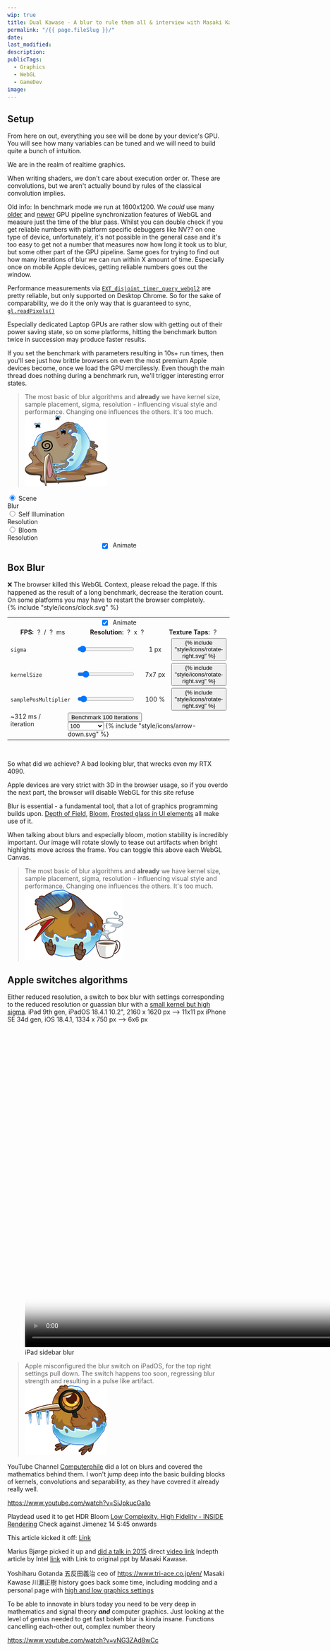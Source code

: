 ```yaml
---
wip: true
title: Dual Kawase - A blur to rule them all & interview with Masaki Kawase
permalink: "/{{ page.fileSlug }}/"
date:
last_modified:
description:
publicTags:
  - Graphics
  - WebGL
  - GameDev
image:
---
```


<style>
    .settingsTable .noborder td {
        border-bottom: unset;
    }
    .variable-name-row {
        display: none;
    }
    @media screen and (max-width: 500px) {
        .variable-name-row {
            display: table-row;
			text-align: center;
        }
        .variable-name-cell {
            display: none;
        }
    }
	.settingsTable pre {
    	overflow-x: auto;
    	max-width: 100%;
    	white-space: pre-wrap;
		overflow-wrap: anywhere;
	}
	.precolumn {
		padding: 0px;
	}
</style>

## Setup

From here on out, everything you see will be done by your device's GPU. You will see how many variables can be tuned and we will need to build quite a bunch of intuition.

We are in the realm of realtime graphics.

When writing shaders, we don't care about execution order or.
These are convolutions, but we aren't actually bound by rules of the classical convolution implies.

Old info: In benchmark mode we run at 1600x1200. We _could_ use many [older](https://developer.mozilla.org/en-US/docs/Web/API/WebGLRenderingContext/finish) and [newer](https://developer.mozilla.org/en-US/docs/Web/API/WebGLSync) GPU pipeline synchronization features of WebGL and measure just the time of the blur pass. Whilst you can double check if you get reliable numbers with platform specific debuggers like NV?? on one type of device, unfortunately, it's not possible in the general case and it's too easy to get not a number that measures now how long it took us to blur, but some other part of the GPU pipeline. Same goes for trying to find out how many iterations of blur we can run within X amount of time. Especially once on mobile Apple devices, getting reliable numbers goes out the window.

Performance measurements via [`EXT_disjoint_timer_query_webgl2`](https://registry.khronos.org/webgl/extensions/EXT_disjoint_timer_query_webgl2/) are pretty reliable, but only supported on Desktop Chrome. So for the sake of comparability, we do it the only way that is guaranteed to sync, [`gl.readPixels()`](https://developer.mozilla.org/en-US/docs/Web/API/WebGLRenderingContext/readPixels)

Especially dedicated Laptop GPUs are rather slow with getting out of their power saving state, so on some platforms, hitting the benchmark button twice in succession may produce faster results.

If you set the benchmark with parameters resulting in 10s+ run times, then you'll see just how brittle browsers on even the most premium Apple devices become, once we load the GPU mercilessly. Even though the main thread does nothing during a benchmark run, we'll trigger interesting error states.

<blockquote class="reaction"><div class="reaction_text">The most basic of blur algorithms and <strong>already</strong> we have kernel size, sample placement, sigma, resolution - influencing visual style and performance. Changing one influences the others. It's too much. </div><img class="kiwi" src="/assets/kiwis/dead.svg"></blockquote>

<div class="toggleRes">
	<div>
	  <input type="radio" id="native" name="resSimple" value="1" checked />
	  <label for="native">Scene<div>Blur</div></label>
	</div>
	<div>
	  <input type="radio" id="half" name="resSimple" value="2" />
	  <label for="half">Self Illumination<div>Resolution</div></label>
	</div>
	<div>
	  <input type="radio" id="quarter" name="resSimple" value="4" />
	  <label for="quarter">Bloom<div>Resolution</div></label>
	</div>
</div>
<div style="display: flex; flex-wrap: wrap; gap: 0px 12px; justify-content: space-around;">
    <span style="display: flex; gap: 8px; white-space: nowrap">
        <label style="font-weight: unset; display: flex; gap: 8px; align-items: center;">
            <input style="margin-bottom: unset;" type="checkbox" id="pauseCheckSimple" name="Play / Pause" checked />
            Animate
        </label>
    </span>
</div>
<canvas width="100%" height="400px" style="aspect-ratio: 4/3" id="canvasSimple"></canvas>
<!-- <script>setupSimple("canvasSimple", "simpleVert", "simpleFrag", "blitVert", "blitFrag", "pauseCheckSimple");</script> -->

## Box Blur

<div class="canvasParent">
	<canvas width="100%" height="400px" style="aspect-ratio: 4/3;" id="canvasBoxBlur"></canvas>
	<div class="contextLoss" id="contextLoss">❌ The browser killed this WebGL Context, please reload the page. If this happened as the result of a long benchmark, decrease the iteration count. On some platforms you may have to restart the browser completely.</div>
	{% include "style/icons/clock.svg" %}
</div>
<table class="settingsTable" style="width: 100%; max-width: 100%;">
	<tr>
		<td colspan=4 style="width:100%">
			<div style="display: flex; gap: 0px 12px; align-items: center;">
			    <div style="display: flex; flex-wrap: wrap; gap: 0px 12px; flex: 1; justify-content: space-around;">
			        <span style="display: flex; gap: 8px; white-space: nowrap;">
        				<label style="font-weight: unset; display: flex; gap: 8px; align-items: center;">
            				<input style="margin-bottom: unset;" type="checkbox" id="animateCheck_Boxblur" name="Play / Pause" checked />
            				Animate
        				</label>
					</span>
				</div>
			</div>
		</td>
	</tr>
	<tr>
		<td colspan=4 style="width:100%">
			<div style="display: flex; gap: 0px 12px; align-items: center;">
			    <div style="display: flex; flex-wrap: wrap; gap: 0px 12px; flex: 1; justify-content: space-around;">
			        <span style="display: flex; gap: 8px; white-space: nowrap;">
						<strong>FPS:</strong> <output id="fpsBoxBlur">?</output> / <output id="msBoxBlur">?</output> ms
					</span>
			        <span style="display: flex; gap: 8px; white-space: nowrap;">
						<strong>Resolution:</strong> <output id="widthBoxBlur">?</output>x<output id="heightBoxBlur">?</output>
					</span>
			        <span style="display: flex; gap: 8px; white-space: nowrap;">
						<strong>Texture Taps:</strong> <output id="tapsBoxBlur">?</output>
					</span>
				</div>
			</div>
		</td>
	</tr>
	<tr class="variable-name-row noborder">
		<td colspan=4>
			<code>sigma</code>
		</td>
	</tr>
	<tr>
		<td class="variable-name-cell">
			<code>sigma</code>
		</td>
		<td style="width:100%">
			<input class="slider" type="range" step="1" min="0" max="32" value="1" id="sigmaRange" oninput="sigma.textContent = this.value">
		</td>
		<td style="text-align: center;">
			<output id="sigma">1</output> px
		</td>
		<td style="text-align: center;">
			<button class="roundButton" onclick="sigmaRange.value = 3; sigma.textContent = '7x7';sigmaRange.dispatchEvent(new Event('input'));">{% include "style/icons/rotate-right.svg" %}</button>
		</td>
	</tr>
	<tr class="variable-name-row noborder">
		<td colspan=4>
			<code>kernelSize</code>
		</td>
	</tr>
	<tr>
		<td class="variable-name-cell">
			<code>kernelSize</code>
		</td>
		<td style="width:100%">
			<input class="slider" type="range" step="1" min="0" max="32" value="3" id="boxKernelSizeRange" oninput="boxKernelSize.textContent = `${parseInt(this.value) * 2 + 1}×${parseInt(this.value) * 2 + 1}`">
		</td>
		<td style="text-align: center;">
			<output id="boxKernelSize">7x7</output> px
		</td>
		<td style="text-align: center;">
			<button class="roundButton" onclick="boxKernelSizeRange.value = 3; boxKernelSize.textContent = '7x7';boxKernelSizeRange.dispatchEvent(new Event('input'));">{% include "style/icons/rotate-right.svg" %}</button>
		</td>
	</tr>
	<tr class="variable-name-row noborder">
		<td colspan=4>
			<code>samplePosMultiplier</code>
		</td>
	</tr>
	<tr>
		<td class="variable-name-cell">
			<code>samplePosMultiplier</code>
		</td>
		<td style="width:100%">
			<input class="slider" type="range" step="0.01" min="0" max="20" value="1" id="samplePosRange" oninput="samplePos.textContent = parseInt(this.value * 100)">
		</td>
		<td style="text-align: center;">
			<output id="samplePos">100</output> %
		</td>
		<td style="text-align: center;">
			<button class="roundButton" onclick="samplePosRange.value = 1;samplePos.textContent = 100">{% include "style/icons/rotate-right.svg" %}</button>
		</td>
	</tr>
	<div id="floatTest"></div>
	<tr>
		<td colspan="4" style="width: 100%;">
			<div style="display: flex; flex-wrap: nowrap; gap: 0px 12px; width: 100%; justify-content: space-between;">
				<div style="white-space: normal; word-break: break-word;">
					<div>
						~<output>312</output> ms / iteration
					</div>
					<code id="rendererBox"></code>
				</div>
				<div class="multiButton">
					<button type="button" class="main" id="benchmarkBoxBlur">
						<span id="benchmarkBoxBlurLabel">Benchmark</span>
						<span>
							<output id="iterOutBoxBlur">100</output> Iterations
						</span>
					</button>
					<div class="arrowWrap">
						<select id="iterations" onchange="iterOutBoxBlur.textContent=this.value; benchmarkBoxBlurLabel.textContent='Benchmark'">
							<optgroup label="Iterations at 1600x1200">
								<option value="10">10</option>
								<option value="100" selected>100</option>
								<option value="1000">1000</option>
								<option value="10000">10000</option>
								<option value="100000">100000</option>
		    				</optgroup>
						</select>
						<span class="arrow">
							{% include "style/icons/arrow-down.svg" %}
						</span>
					</div>
				</div>
			</div>
		</td>
	</tr>
</table>

<img id="debugIMG"></img>

<script type="module">
	import { setupBoxBlur } from "./js/boxBlur.js";
	setupBoxBlur();
</script>

So what did we achieve? A bad looking blur, that wrecks even my RTX 4090.

Apple devices are very strict with 3D in the browser usage, so if you overdo the next part, the browser will disable WebGL for this site refuse

Blur is essential - a fundamental tool, that a lot of graphics programming builds upon. [Depth of Field](https://en.wikipedia.org/wiki/Depth_of_field), [Bloom](https://learnopengl.com/Guest-Articles/2022/Phys.-Based-Bloom), [Frosted glass in UI elements](https://blog.frost.kiwi/GLSL-noise-and-radial-gradient/#kde-kwin-blur) all make use of it.

When talking about blurs and especially bloom, motion stability is incredibly important. Our image will rotate slowly to tease out artifacts when bright highlights move across the frame. You can toggle this above each WebGL Canvas.

<blockquote class="reaction"><div class="reaction_text">The most basic of blur algorithms and <strong>already</strong> we have kernel size, sample placement, sigma, resolution - influencing visual style and performance. Changing one influences the others. It's too much. </div><img class="kiwi" src="/assets/kiwis/tired.svg"></blockquote>

## Apple switches algorithms

Either reduced resolution, a switch to box blur with settings corresponding to the reduced resolution or guassian blur with a [small kernel but high sigma](https://usage.imagemagick.org/blur/#blur_args).
iPad 9th gen, iPadOS 18.4.1 10.2", 2160 x 1620 px --> 11x11 px
iPhone SE 34d gen, iOS 18.4.1, 1334 x 750 px --> 6x6 px

<figure>
	<video poster="vid/iPadSidebar_thumb.jpg" width="960" height="720" loop controls><source src="vid/iPadSidebar.mp4" type="video/mp4"></video>
	<figcaption>iPad sidebar blur</figcaption>
</figure>

<blockquote class="reaction"><div class="reaction_text">Apple misconfigured the blur switch on iPadOS, for the top right settings pull down. The switch happens too soon, regressing blur strength and resulting in a pulse like artifact.</div><img class="kiwi" src="/assets/kiwis/detective.svg"></blockquote>

YouTube Channel [Computerphile](https://www.youtube.com/@Computerphile) did a lot on blurs and covered the mathematics behind them. I won't jump deep into the basic building blocks of kernels, convolutions and separability, as they have covered it already really well.

https://www.youtube.com/watch?v=SiJpkucGa1o

Playdead used it to get HDR Bloom
[Low Complexity, High Fidelity - INSIDE Rendering](https://gdcvault.com/play/1023304/Low-Complexity-High-Fidelity-INSIDE)
Check against Jimenez 14 5:45 onwards

This article kicked it off: [Link](https://www.rastergrid.com/blog/2010/09/efficient-gaussian-blur-with-linear-sampling/)

Marius Bjørge picked it up and [did a talk in 2015](https://dl.acm.org/doi/10.1145/2776880.2787664) direct [video link](https://dl.acm.org/doi/suppl/10.1145/2776880.2787664/suppl_file/a184.mp4)
Indepth article by Intel [link](https://www.intel.com/content/www/us/en/developer/articles/technical/an-investigation-of-fast-real-time-gpu-based-image-blur-algorithms.html) with Link to original ppt by Masaki Kawase.

Yoshiharu Gotanda 五反田義治 ceo of https://www.tri-ace.co.jp/en/
Masaki Kawase 川瀬正樹 history goes back some time, including modding and a personal page with [high and low graphics settings](https://web.archive.org/web/20040201224946/http://www.daionet.gr.jp/~masa/index.html)

To be able to innovate in blurs today you need to be very deep in mathematics and signal theory **_and_** computer graphics. Just looking at the level of genius needed to get fast bokeh blur is kinda insane. Functions cancelling each-other out, complex number theory

https://www.youtube.com/watch?v=vNG3ZAd8wCc
